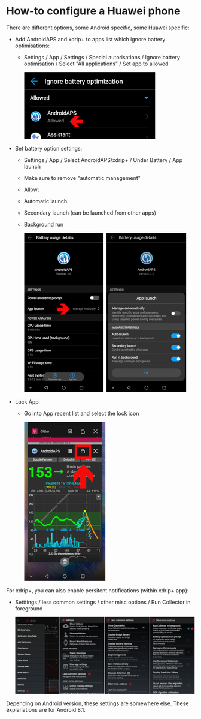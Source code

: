 # How-to configure a Huawei phone

There are different options, some Android specific, some Huawei specific:

* Add AndroidAPS and xdrip+ to apps list which ignore battery optimisations:
  * Settings / App / Settings / Special autorisations / Ignore battery optimisation / Select "All applications" / Set app to allowed
  
    ![Huawei - ignore battery optimization](../images/Huawei_BatteryOptimization.png)


* Set battery option settings:
  * Settings / App / Select AndroidAPS/xdrip+ / Under Battery / App launch
   * Make sure to remove "automatic management"
    * Allow:
     * Automatic launch
     * Secondary launch (can be launched from other apps)
     * Background run
      
       ![Huawei - battery options](../images/Huawei_BatteryOptions.png)
   
   
* Lock App
  * Go into App recent list and select the lock icon
  
    ![Huawei - lock app](../images/Huawei_LockApp.png)
  
  
For xdrip+, you can also enable persitent notifications (within xdrip+ app):
* Setttings / less common settings / other misc options / Run Collector in foreground

   ![xdrip+ settings - collector in foreground](../images/xdrip_collector_foreground.png)


Depending on Android version, these settings are somewhere else. These explanations are for Android 8.1.
